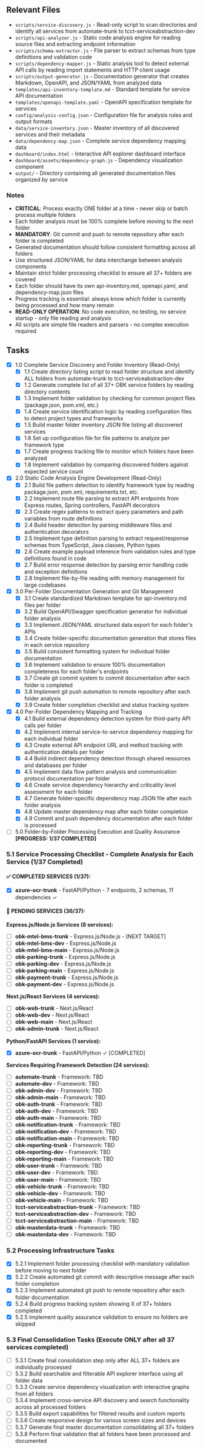 ## Relevant Files

- `scripts/service-discovery.js` - Read-only script to scan directories and identify all services from automate-trunk to tcct-serviceabstraction-dev
- `scripts/api-analyzer.js` - Static code analysis engine for reading source files and extracting endpoint information
- `scripts/schema-extractor.js` - File parser to extract schemas from type definitions and validation code
- `scripts/dependency-mapper.js` - Static analysis tool to detect external API calls by reading import statements and HTTP client usage
- `scripts/output-generator.js` - Documentation generator that creates Markdown, OpenAPI, and JSON/YAML from analyzed data
- `templates/api-inventory-template.md` - Standard template for service API documentation
- `templates/openapi-template.yaml` - OpenAPI specification template for services
- `config/analysis-config.json` - Configuration file for analysis rules and output formats
- `data/service-inventory.json` - Master inventory of all discovered services and their metadata
- `data/dependency-map.json` - Complete service dependency mapping data
- `dashboard/index.html` - Interactive API explorer dashboard interface
- `dashboard/assets/dependency-graph.js` - Dependency visualization component
- `output/` - Directory containing all generated documentation files organized by service

### Notes

- **CRITICAL**: Process exactly ONE folder at a time - never skip or batch process multiple folders
- Each folder analysis must be 100% complete before moving to the next folder
- **MANDATORY**: Git commit and push to remote repository after each folder is completed
- Generated documentation should follow consistent formatting across all folders
- Use structured JSON/YAML for data interchange between analysis components
- Maintain strict folder processing checklist to ensure all 37+ folders are covered
- Each folder should have its own api-inventory.md, openapi.yaml, and dependency-map.json files
- Progress tracking is essential: always know which folder is currently being processed and how many remain
- **READ-ONLY OPERATION**: No code execution, no testing, no service startup - only file reading and analysis
- All scripts are simple file readers and parsers - no complex execution required

## Tasks

- [x] 1.0 Complete Service Discovery and Folder Inventory (Read-Only)
  - [x] 1.1 Create directory listing script to read folder structure and identify ALL folders from automate-trunk to tcct-serviceabstraction-dev
  - [x] 1.2 Generate complete list of all 37+ OBK service folders by reading directory contents
  - [x] 1.3 Implement folder validation by checking for common project files (package.json, pom.xml, etc.)
  - [x] 1.4 Create service identification logic by reading configuration files to detect project types and frameworks
  - [x] 1.5 Build master folder inventory JSON file listing all discovered services
  - [x] 1.6 Set up configuration file for file patterns to analyze per framework type
  - [x] 1.7 Create progress tracking file to monitor which folders have been analyzed
  - [x] 1.8 Implement validation by comparing discovered folders against expected service count

- [x] 2.0 Static Code Analysis Engine Development (Read-Only)
  - [x] 2.1 Build file pattern detection to identify framework type by reading package.json, pom.xml, requirements.txt, etc.
  - [x] 2.2 Implement route file parsing to extract API endpoints from Express routes, Spring controllers, FastAPI decorators
  - [x] 2.3 Create regex patterns to extract query parameters and path variables from route definitions
  - [x] 2.4 Build header detection by parsing middleware files and authentication decorators
  - [x] 2.5 Implement type definition parsing to extract request/response schemas from TypeScript, Java classes, Python types
  - [x] 2.6 Create example payload inference from validation rules and type definitions found in code
  - [x] 2.7 Build error response detection by parsing error handling code and exception definitions
  - [x] 2.8 Implement file-by-file reading with memory management for large codebases

- [x] 3.0 Per-Folder Documentation Generation and Git Management
  - [x] 3.1 Create standardized Markdown template for api-inventory.md files per folder
  - [x] 3.2 Build OpenAPI/Swagger specification generator for individual folder analysis
  - [x] 3.3 Implement JSON/YAML structured data export for each folder's APIs
  - [x] 3.4 Create folder-specific documentation generation that stores files in each service repository
  - [x] 3.5 Build consistent formatting system for individual folder documentation
  - [x] 3.6 Implement validation to ensure 100% documentation completeness for each folder's endpoints
  - [x] 3.7 Create git commit system to commit documentation after each folder is completed
  - [x] 3.8 Implement git push automation to remote repository after each folder analysis
  - [x] 3.9 Create folder completion checklist and status tracking system

- [x] 4.0 Per-Folder Dependency Mapping and Tracking
  - [x] 4.1 Build external dependency detection system for third-party API calls per folder
  - [x] 4.2 Implement internal service-to-service dependency mapping for each individual folder
  - [x] 4.3 Create external API endpoint URL and method tracking with authentication details per folder
  - [x] 4.4 Build indirect dependency detection through shared resources and databases per folder
  - [x] 4.5 Implement data flow pattern analysis and communication protocol documentation per folder
  - [x] 4.6 Create service dependency hierarchy and criticality level assessment for each folder
  - [x] 4.7 Generate folder-specific dependency map JSON file after each folder analysis
  - [x] 4.8 Update master dependency map after each folder completion
  - [x] 4.9 Commit and push dependency documentation after each folder is processed

- [ ] 5.0 Folder-by-Folder Processing Execution and Quality Assurance **[PROGRESS: 1/37 COMPLETED]**

### 5.1 Service Processing Checklist - Complete Analysis for Each Service (1/37 Completed)

#### ✅ **COMPLETED SERVICES (1/37):**
- [x] **azure-ocr-trunk** - FastAPI/Python - 7 endpoints, 2 schemas, 11 dependencies ✓

#### 🚧 **PENDING SERVICES (36/37):**

**Express.js/Node.js Services (8 services):**
- [ ] **obk-mtel-bms-trunk** - Express.js/Node.js - [NEXT TARGET]
- [ ] **obk-mtel-bms-dev** - Express.js/Node.js  
- [ ] **obk-mtel-bms-main** - Express.js/Node.js
- [ ] **obk-parking-trunk** - Express.js/Node.js
- [ ] **obk-parking-dev** - Express.js/Node.js
- [ ] **obk-parking-main** - Express.js/Node.js
- [ ] **obk-payment-trunk** - Express.js/Node.js
- [ ] **obk-payment-dev** - Express.js/Node.js

**Next.js/React Services (4 services):**
- [ ] **obk-web-trunk** - Next.js/React
- [ ] **obk-web-dev** - Next.js/React
- [ ] **obk-web-main** - Next.js/React
- [ ] **obk-admin-trunk** - Next.js/React

**Python/FastAPI Services (1 service):**
- [x] **azure-ocr-trunk** - FastAPI/Python ✓ [COMPLETED]

**Services Requiring Framework Detection (24 services):**
- [ ] **automate-trunk** - Framework: TBD
- [ ] **automate-dev** - Framework: TBD
- [ ] **obk-admin-dev** - Framework: TBD
- [ ] **obk-admin-main** - Framework: TBD
- [ ] **obk-auth-trunk** - Framework: TBD
- [ ] **obk-auth-dev** - Framework: TBD
- [ ] **obk-auth-main** - Framework: TBD
- [ ] **obk-notification-trunk** - Framework: TBD
- [ ] **obk-notification-dev** - Framework: TBD
- [ ] **obk-notification-main** - Framework: TBD
- [ ] **obk-reporting-trunk** - Framework: TBD
- [ ] **obk-reporting-dev** - Framework: TBD
- [ ] **obk-reporting-main** - Framework: TBD
- [ ] **obk-user-trunk** - Framework: TBD
- [ ] **obk-user-dev** - Framework: TBD
- [ ] **obk-user-main** - Framework: TBD
- [ ] **obk-vehicle-trunk** - Framework: TBD
- [ ] **obk-vehicle-dev** - Framework: TBD
- [ ] **obk-vehicle-main** - Framework: TBD
- [ ] **tcct-serviceabstraction-trunk** - Framework: TBD
- [ ] **tcct-serviceabstraction-dev** - Framework: TBD
- [ ] **tcct-serviceabstraction-main** - Framework: TBD
- [ ] **obk-masterdata-trunk** - Framework: TBD
- [ ] **obk-masterdata-dev** - Framework: TBD

### 5.2 Processing Infrastructure Tasks
  - [x] 5.2.1 Implement folder processing checklist with mandatory validation before moving to next folder
  - [x] 5.2.2 Create automated git commit with descriptive message after each folder completion
  - [x] 5.2.3 Implement automated git push to remote repository after each folder documentation
  - [x] 5.2.4 Build progress tracking system showing X of 37+ folders completed
  - [x] 5.2.5 Implement quality assurance validation to ensure no folders are skipped

### 5.3 Final Consolidation Tasks (Execute ONLY after all 37 services completed)
  - [ ] 5.3.1 Create final consolidation step only after ALL 37+ folders are individually processed
  - [ ] 5.3.2 Build searchable and filterable API explorer interface using all folder data
  - [ ] 5.3.3 Create service dependency visualization with interactive graphs from all folders
  - [ ] 5.3.4 Implement cross-service API discovery and search functionality across all processed folders
  - [ ] 5.3.5 Build export capabilities for filtered results and custom reports
  - [ ] 5.3.6 Create responsive design for various screen sizes and devices
  - [ ] 5.3.7 Generate final master documentation consolidating all 37+ folders
  - [ ] 5.3.8 Perform final validation that all folders have been processed and documented 